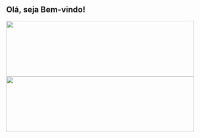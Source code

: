 ## Olá, seja Bem-vindo!

<div align="left">
  <a href="https://github.com/JonathasLopes">
  <img height="150" width="100%" src="https://github-readme-stats.vercel.app/api?username=jonathaslopes&show_icons=true&theme=tokyonight&include_all_commits=true&count_private=true"/>
  <img height="150" width="100%" src="https://github-readme-stats.vercel.app/api/top-langs/?username=jonathaslopes&layout=compact&langs_count=7&theme=tokyonight"/>
</div>

